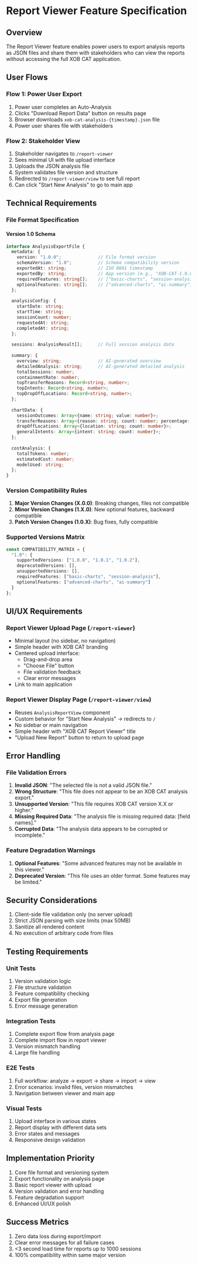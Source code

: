 # Report Viewer Feature Specification

## Overview
The Report Viewer feature enables power users to export analysis reports as JSON files and share them with stakeholders who can view the reports without accessing the full XOB CAT application.

## User Flows

### Flow 1: Power User Export
1. Power user completes an Auto-Analysis
2. Clicks "Download Report Data" button on results page
3. Browser downloads `xob-cat-analysis-{timestamp}.json` file
4. Power user shares file with stakeholders

### Flow 2: Stakeholder View
1. Stakeholder navigates to `/report-viewer`
2. Sees minimal UI with file upload interface
3. Uploads the JSON analysis file
4. System validates file version and structure
5. Redirected to `/report-viewer/view` to see full report
6. Can click "Start New Analysis" to go to main app

## Technical Requirements

### File Format Specification

#### Version 1.0 Schema
```typescript
interface AnalysisExportFile {
  metadata: {
    version: "1.0.0";              // File format version
    schemaVersion: "1.0";          // Schema compatibility version
    exportedAt: string;            // ISO 8601 timestamp
    exportedBy: string;            // App version (e.g., "XOB-CAT-1.0.0")
    requiredFeatures: string[];    // ["basic-charts", "session-analysis"]
    optionalFeatures: string[];    // ["advanced-charts", "ai-summary"]
  };
  
  analysisConfig: {
    startDate: string;
    startTime: string;
    sessionCount: number;
    requestedAt: string;
    completedAt: string;
  };
  
  sessions: AnalysisResult[];      // Full session analysis data
  
  summary: {
    overview: string;              // AI-generated overview
    detailedAnalysis: string;      // AI-generated detailed analysis
    totalSessions: number;
    containmentRate: number;
    topTransferReasons: Record<string, number>;
    topIntents: Record<string, number>;
    topDropOffLocations: Record<string, number>;
  };
  
  chartData: {
    sessionOutcomes: Array<{name: string; value: number}>;
    transferReasons: Array<{reason: string; count: number; percentage: number}>;
    dropOffLocations: Array<{location: string; count: number}>;
    generalIntents: Array<{intent: string; count: number}>;
  };
  
  costAnalysis: {
    totalTokens: number;
    estimatedCost: number;
    modelUsed: string;
  };
}
```

### Version Compatibility Rules
1. **Major Version Changes (X.0.0)**: Breaking changes, files not compatible
2. **Minor Version Changes (1.X.0)**: New optional features, backward compatible
3. **Patch Version Changes (1.0.X)**: Bug fixes, fully compatible

### Supported Versions Matrix
```typescript
const COMPATIBILITY_MATRIX = {
  "1.0": {
    supportedVersions: ["1.0.0", "1.0.1", "1.0.2"],
    deprecatedVersions: [],
    unsupportedVersions: [],
    requiredFeatures: ["basic-charts", "session-analysis"],
    optionalFeatures: ["advanced-charts", "ai-summary"]
  }
};
```

## UI/UX Requirements

### Report Viewer Upload Page (`/report-viewer`)
- Minimal layout (no sidebar, no navigation)
- Simple header with XOB CAT branding
- Centered upload interface:
  - Drag-and-drop area
  - "Choose File" button
  - File validation feedback
  - Clear error messages
- Link to main application

### Report Viewer Display Page (`/report-viewer/view`)
- Reuses `AnalysisReportView` component
- Custom behavior for "Start New Analysis" → redirects to `/`
- No sidebar or main navigation
- Simple header with "XOB CAT Report Viewer" title
- "Upload New Report" button to return to upload page

## Error Handling

### File Validation Errors
1. **Invalid JSON**: "The selected file is not a valid JSON file."
2. **Wrong Structure**: "This file does not appear to be an XOB CAT analysis export."
3. **Unsupported Version**: "This file requires XOB CAT version X.X or higher."
4. **Missing Required Data**: "The analysis file is missing required data: [field names]."
5. **Corrupted Data**: "The analysis data appears to be corrupted or incomplete."

### Feature Degradation Warnings
1. **Optional Features**: "Some advanced features may not be available in this viewer."
2. **Deprecated Version**: "This file uses an older format. Some features may be limited."

## Security Considerations
1. Client-side file validation only (no server upload)
2. Strict JSON parsing with size limits (max 50MB)
3. Sanitize all rendered content
4. No execution of arbitrary code from files

## Testing Requirements

### Unit Tests
1. Version validation logic
2. File structure validation
3. Feature compatibility checking
4. Export file generation
5. Error message generation

### Integration Tests
1. Complete export flow from analysis page
2. Complete import flow in report viewer
3. Version mismatch handling
4. Large file handling

### E2E Tests
1. Full workflow: analyze → export → share → import → view
2. Error scenarios: invalid files, version mismatches
3. Navigation between viewer and main app

### Visual Tests
1. Upload interface in various states
2. Report display with different data sets
3. Error states and messages
4. Responsive design validation

## Implementation Priority
1. Core file format and versioning system
2. Export functionality on analysis page
3. Basic report viewer with upload
4. Version validation and error handling
5. Feature degradation support
6. Enhanced UI/UX polish

## Success Metrics
1. Zero data loss during export/import
2. Clear error messages for all failure cases
3. <3 second load time for reports up to 1000 sessions
4. 100% compatibility within same major version